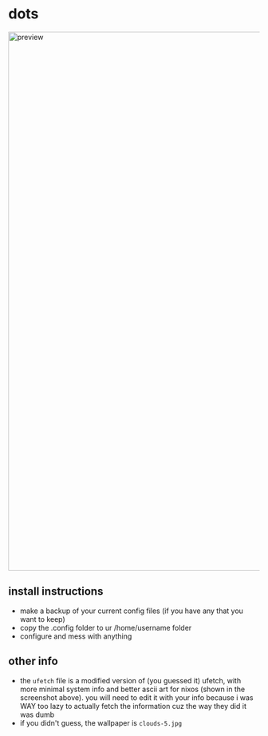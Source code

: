 # dots
<img width="1920" height="1080" alt="preview" src="https://github.com/user-attachments/assets/664acb71-9e3c-46d4-9e6a-3a91b4a020c9" />

## install instructions
- make a backup of your current config files (if you have any that you want to keep)
- copy the .config folder to ur /home/username folder
- configure and mess with anything



## other info
- the `ufetch` file is a modified version of (you guessed it) ufetch, with more minimal system info and better ascii art for nixos (shown in the screenshot above). you will need to edit it with your info because i was WAY too lazy to actually fetch the information cuz the way they did it was dumb
- if you didn't guess, the wallpaper is `clouds-5.jpg`
